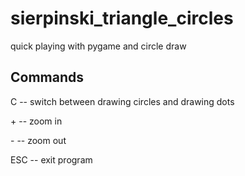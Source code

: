 # sierpinski_triangle_circles

quick playing with pygame and circle draw

## Commands

C -- switch between drawing circles and drawing dots

\+ -- zoom in

\- -- zoom out

ESC -- exit program
